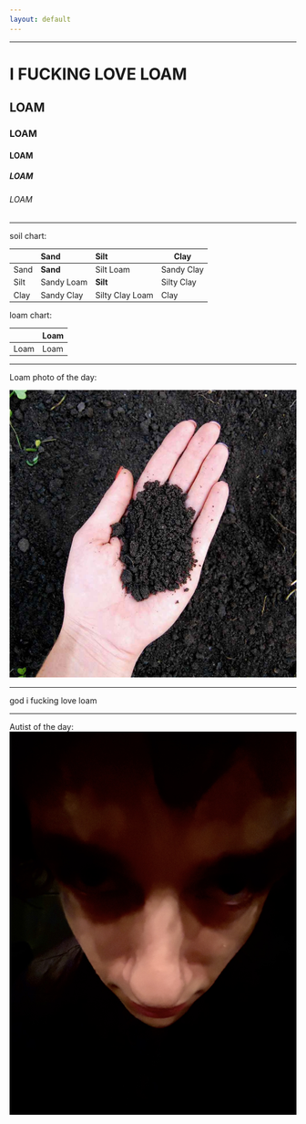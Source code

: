 ```yaml
---
layout: default
---
```

* * *
# I FUCKING LOVE LOAM
## LOAM
### LOAM
#### LOAM
##### LOAM
###### LOAM

* * * 

soil chart:

|      | Sand                         | Silt            | Clay       | 
|:-----|:-----------------------------|:----------------|------------|
| Sand | **Sand**                     | Silt Loam       | Sandy Clay |
| Silt | Sandy Loam                   | **Silt**        | Silty Clay |
| Clay | Sandy Clay                   | Silty Clay Loam | Clay       |

loam chart:

|      | Loam |
|------|------|
| Loam | Loam |

* * * 
Loam photo of the day:

![LOAM!!!!!!](/assets/images/loam.jpg/)

* * * 
god i fucking love loam
* * *

Autist of the day:
![Sam](/assets/images/IMG_3874.jpeg/)


